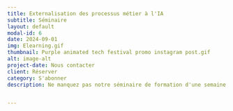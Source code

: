 ```yaml
---
title: Externalisation des processus métier à l'IA
subtitle: Séminaire
layout: default
modal-id: 6
date: 2024-09-01
img: Elearning.gif
thumbnail: Purple animated tech festival promo instagram post.gif
alt: image-alt
project-date: Nous contacter
client: Réserver
category: S'abonner
description: Ne manquez pas notre séminaire de formation d'une semaine sur l'externalisation des processus métier à l'IA. Découvrez comment l'intelligence artificielle peut vous aider à atteindre vos objectifs commerciaux plus rapidement et plus efficacement.


---
```

